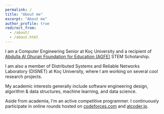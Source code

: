 ```yaml
---
permalink: /
title: "About me"
excerpt: "About me"
author_profile: true
redirect_from:
  - /about/
  - /about.html
---
```


I am a Computer Engineering Senior at Koç University and a recipient of
[Abdulla Al Ghurair Foundation for Education (AGFE)](https://www.alghurairfoundation.org/en) STEM Scholarship.

I am also a member of Distributed Systems and Reliable Networks Laboratory (DISNET) at Koç University, where I am working on several
cool research projects.

My academic interests generally include software engineering design, algorithm & data structures, machine learning, and data science.

Aside from academia, I'm an active competitive programmer. I continuously participate in
online rounds hosted on [codeforces.com](codeforces) and [atcoder.jp](atcoder.jp).
